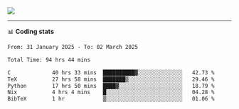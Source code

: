 <picture>
  <source
  srcset="https://github-readme-stats.vercel.app/api?username=sant0s12&show_icons=true&theme=dark"
  media="(prefers-color-scheme: dark)"
  />
  <source
  srcset="https://github-readme-stats.vercel.app/api?username=sant0s12&show_icons=true"
  media="(prefers-color-scheme: light)"
  />
  <img src="https://github-readme-stats.vercel.app/api?username=sant0s12&show_icons=true" />
</picture>

---

📊 **Coding stats**

<!--START_SECTION:waka-->

```txt
From: 31 January 2025 - To: 02 March 2025

Total Time: 94 hrs 44 mins

C             40 hrs 33 mins  ██████████▓░░░░░░░░░░░░░░   42.73 %
TeX           27 hrs 58 mins  ███████▒░░░░░░░░░░░░░░░░░   29.46 %
Python        17 hrs 50 mins  ████▓░░░░░░░░░░░░░░░░░░░░   18.79 %
Nix           4 hrs 4 mins    █░░░░░░░░░░░░░░░░░░░░░░░░   04.28 %
BibTeX        1 hr            ▒░░░░░░░░░░░░░░░░░░░░░░░░   01.06 %
```

<!--END_SECTION:waka-->
